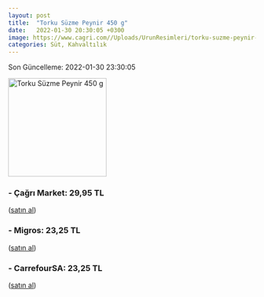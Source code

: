 ```yaml
---
layout: post
title:  "Torku Süzme Peynir 450 g"
date:   2022-01-30 20:30:05 +0300
image: https://www.cagri.com//Uploads/UrunResimleri/torku-suzme-peynir-450-gr-9960.jpg
categories: Süt, Kahvaltılık
---
```


Son Güncelleme: 2022-01-30 23:30:05

<img src="https://www.cagri.com//Uploads/UrunResimleri/torku-suzme-peynir-450-gr-9960.jpg" width="200" alt="Torku Süzme Peynir 450 g" />


### - Çağrı Market: 29,95 TL
 (<a target="_blank" href="https://www.cagri.com/torku-suzme-peynir-450-gr">satın al</a>)
### - Migros: 23,25 TL
 (<a target="_blank" href="https://www.migros.com.tr/torku-suzme-peynir-450-g-p-98e102">satın al</a>)
### - CarrefourSA: 23,25 TL
 (<a target="_blank" href="https://www.carrefoursa.com/torku-suzme-peynir-450-g-p-30149074">satın al</a>)
